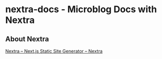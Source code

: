 # nextra-docs - Microblog Docs with Nextra

## About Nextra

[Nextra – Next.js Static Site Generator – Nextra](https://nextra.site/)
